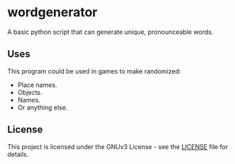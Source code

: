 # wordgenerator
A basic python script that can generate unique, pronounceable words.

## Uses
This program could be used in games to make randomized:
* Place names.
* Objects. 
* Names.
* Or anything else.

## License

This project is licensed under the GNUv3 License - see the [LICENSE](LICENSE) file for details.
